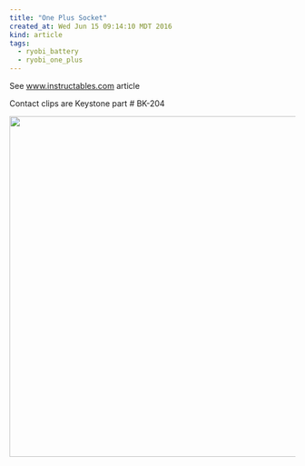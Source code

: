 ```yaml
---
title: "One Plus Socket"
created_at: Wed Jun 15 09:14:10 MDT 2016
kind: article
tags:
  - ryobi_battery
  - ryobi_one_plus
---
```


See
<a href="http://www.instructables.com/id/Ryobi-Battery-Power-Source/" target="_blank">www.instructables.com article</a>

Contact clips are
Keystone part # BK-204

<img src="/assets/images/one-plus-battery-cap.jpg" width="600px">


<!--
html boilerplate
<a href="" target="_blank"></a>
<img src="" width="400px">
<ul>
  <li></li>
</ul>
<pre>
</pre>
<pre><code>
</code></pre>
-->

